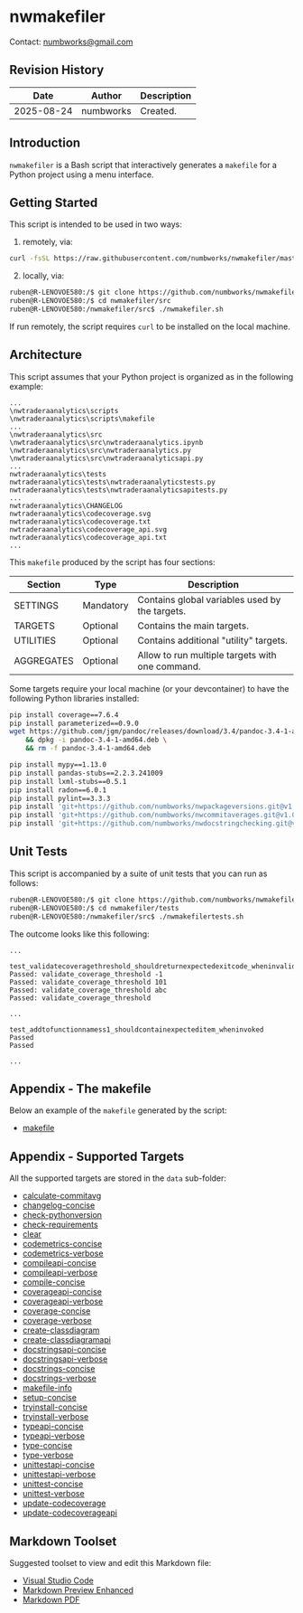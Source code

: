 # nwmakefiler
Contact: numbworks@gmail.com

## Revision History

| Date | Author | Description |
|---|---|---|
| 2025-08-24 | numbworks | Created. |

## Introduction

`nwmakefiler` is a Bash script that interactively generates a `makefile` for a Python project using a menu interface.

## Getting Started

This script is intended to be used in two ways:

1. remotely, via:

```sh
curl -fsSL https://raw.githubusercontent.com/numbworks/nwmakefiler/master/src/nwmakefiler.sh | sh
```

2. locally, via:

```sh
ruben@R-LENOVOE580:/$ git clone https://github.com/numbworks/nwmakefiler.git
ruben@R-LENOVOE580:/$ cd nwmakefiler/src
ruben@R-LENOVOE580:/nwmakefiler/src$ ./nwmakefiler.sh
```

If run remotely, the script requires `curl` to be installed on the local machine.

## Architecture

This script assumes that your Python project is organized as in the following example:

```
...
\nwtraderaanalytics\scripts
\nwtraderaanalytics\scripts\makefile
...
\nwtraderaanalytics\src
\nwtraderaanalytics\src\nwtraderaanalytics.ipynb
\nwtraderaanalytics\src\nwtraderaanalytics.py
\nwtraderaanalytics\src\nwtraderaanalyticsapi.py
...
nwtraderaanalytics\tests
nwtraderaanalytics\tests\nwtraderaanalyticstests.py
nwtraderaanalytics\tests\nwtraderaanalyticsapitests.py
...
nwtraderaanalytics\CHANGELOG
nwtraderaanalytics\codecoverage.svg
nwtraderaanalytics\codecoverage.txt
nwtraderaanalytics\codecoverage_api.svg
nwtraderaanalytics\codecoverage_api.txt
...
```

This `makefile` produced by the script has four sections:

| Section | Type | Description |
|---|---|---|
| SETTINGS | Mandatory | Contains global variables used by the targets. |
| TARGETS | Optional | Contains the main targets. |
| UTILITIES | Optional | Contains additional "utility" targets. |
| AGGREGATES | Optional | Allow to run multiple targets with one command. | 

Some targets require your local machine (or your devcontainer) to have the following Python libraries installed:

```sh
pip install coverage==7.6.4
pip install parameterized==0.9.0
wget https://github.com/jgm/pandoc/releases/download/3.4/pandoc-3.4-1-amd64.deb \
    && dpkg -i pandoc-3.4-1-amd64.deb \
    && rm -f pandoc-3.4-1-amd64.deb

pip install mypy==1.13.0
pip install pandas-stubs==2.2.3.241009
pip install lxml-stubs==0.5.1
pip install radon==6.0.1
pip install pylint==3.3.3
pip install 'git+https://github.com/numbworks/nwpackageversions.git@v1.8.1#egg=nwpackageversions&subdirectory=src'
pip install 'git+https://github.com/numbworks/nwcommitaverages.git@v1.0.0#egg=nwcommitaverages&subdirectory=src'
pip install 'git+https://github.com/numbworks/nwdocstringchecking.git@v1.0.0#egg=nwdocstringchecking&subdirectory=src'
```

## Unit Tests

This script is accompanied by a suite of unit tests that you can run as follows:

```sh
ruben@R-LENOVOE580:/$ git clone https://github.com/numbworks/nwmakefiler.git
ruben@R-LENOVOE580:/$ cd nwmakefiler/tests
ruben@R-LENOVOE580:/nwmakefiler/src$ ./nwmakefilertests.sh
```

The outcome looks like this following:

```
...

test_validatecoveragethreshold_shouldreturnexpectedexitcode_wheninvalidgument
Passed: validate_coverage_threshold -1
Passed: validate_coverage_threshold 101
Passed: validate_coverage_threshold abc
Passed: validate_coverage_threshold

...

test_addtofunctionnamess1_shouldcontainexpecteditem_wheninvoked
Passed
Passed

...
```

## Appendix - The makefile

Below an example of the `makefile` generated by the script:

- [makefile](ExampleFiles/makefile)

## Appendix - Supported Targets

All the supported targets are stored in the `data` sub-folder:

- [calculate-commitavg](../data/calculate-commitavg)
- [changelog-concise](../data/changelog-concise)
- [check-pythonversion](../data/check-pythonversion)
- [check-requirements](../data/check-requirements)
- [clear](../data/clear)
- [codemetrics-concise](../data/codemetrics-concise)
- [codemetrics-verbose](../data/codemetrics-verbose)
- [compileapi-concise](../data/compileapi-concise)
- [compileapi-verbose](../data/compileapi-verbose)
- [compile-concise](../data/compile-concise)
- [coverageapi-concise](../data/coverageapi-concise)
- [coverageapi-verbose](../data/coverageapi-verbose)
- [coverage-concise](../data/coverage-concise)
- [coverage-verbose](../data/coverage-verbose)
- [create-classdiagram](../data/create-classdiagram)
- [create-classdiagramapi](../data/create-classdiagramapi)
- [docstringsapi-concise](../data/docstringsapi-concise)
- [docstringsapi-verbose](../data/docstringsapi-verbose)
- [docstrings-concise](../data/docstrings-concise)
- [docstrings-verbose](../data/docstrings-verbose)
- [makefile-info](../data/makefile-info)
- [setup-concise](../data/setup-concise)
- [tryinstall-concise](../data/tryinstall-concise)
- [tryinstall-verbose](../data/tryinstall-verbose)
- [typeapi-concise](../data/typeapi-concise)
- [typeapi-verbose](../data/typeapi-verbose)
- [type-concise](../data/type-concise)
- [type-verbose](../data/type-verbose)
- [unittestapi-concise](../data/unittestapi-concise)
- [unittestapi-verbose](../data/unittestapi-verbose)
- [unittest-concise](../data/unittest-concise)
- [unittest-verbose](../data/unittest-verbose)
- [update-codecoverage](../data/update-codecoverage)
- [update-codecoverageapi](../data/update-codecoverageapi)

## Markdown Toolset

Suggested toolset to view and edit this Markdown file:

- [Visual Studio Code](https://code.visualstudio.com/)
- [Markdown Preview Enhanced](https://marketplace.visualstudio.com/items?itemName=shd101wyy.markdown-preview-enhanced)
- [Markdown PDF](https://marketplace.visualstudio.com/items?itemName=yzane.markdown-pdf)